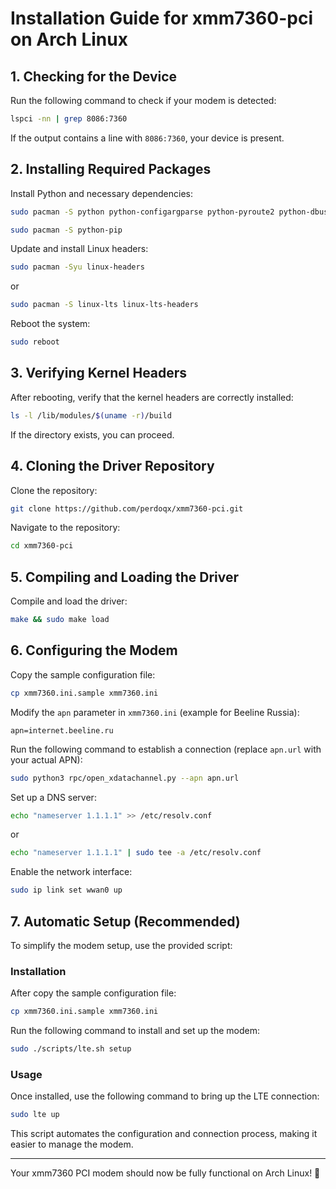 # Installation Guide for xmm7360-pci on Arch Linux

## 1. Checking for the Device

Run the following command to check if your modem is detected:

```sh
lspci -nn | grep 8086:7360
```

If the output contains a line with `8086:7360`, your device is present.

## 2. Installing Required Packages

Install Python and necessary dependencies:

```sh
sudo pacman -S python python-configargparse python-pyroute2 python-dbus
```

```sh
sudo pacman -S python-pip
```

Update and install Linux headers:

```sh
sudo pacman -Syu linux-headers
```
or
```sh
sudo pacman -S linux-lts linux-lts-headers
```

Reboot the system:

```sh
sudo reboot
```

## 3. Verifying Kernel Headers

After rebooting, verify that the kernel headers are correctly installed:

```sh
ls -l /lib/modules/$(uname -r)/build
```

If the directory exists, you can proceed.

## 4. Cloning the Driver Repository

Clone the repository:

```sh
git clone https://github.com/perdoqx/xmm7360-pci.git
```

Navigate to the repository:

```sh
cd xmm7360-pci
```

## 5. Compiling and Loading the Driver

Compile and load the driver:

```sh
make && sudo make load
```

## 6. Configuring the Modem

Copy the sample configuration file:

```sh
cp xmm7360.ini.sample xmm7360.ini
```

Modify the `apn` parameter in `xmm7360.ini` (example for Beeline Russia):


```
apn=internet.beeline.ru

```

Run the following command to establish a connection (replace `apn.url` with your actual APN):

```sh
sudo python3 rpc/open_xdatachannel.py --apn apn.url
```

Set up a DNS server:

```sh
echo "nameserver 1.1.1.1" >> /etc/resolv.conf
```
or
```sh
echo "nameserver 1.1.1.1" | sudo tee -a /etc/resolv.conf
```

Enable the network interface:

```sh
sudo ip link set wwan0 up
```

## 7. Automatic Setup (Recommended)

To simplify the modem setup, use the provided script:
### Installation
After copy the sample configuration file:

```sh
cp xmm7360.ini.sample xmm7360.ini
```

Run the following command to install and set up the modem:

```sh
sudo ./scripts/lte.sh setup

```
### Usage
Once installed, use the following command to bring up the LTE connection:

```sh
sudo lte up
```

This script automates the configuration and connection process, making it easier to manage the modem.

---

Your xmm7360 PCI modem should now be fully functional on Arch Linux! 🚀
